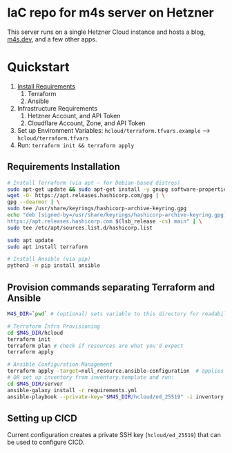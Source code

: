 # IaC repo for m4s server on Hetzner

This server runs on a single Hetzner Cloud instance and hosts a blog, [m4s.dev](https://m4s.dev/), and a few other apps.

# Quickstart

1. [Install Requirements](#requirements-installation)
   1. Terraform
   2. Ansible
2. Infrastructure Requirements
   1. Hetzner Account, and API Token
   2. Cloudflare Account, Zone, and API Token
3. Set up Environment Variables: `hcloud/terraform.tfvars.example` --> `hcloud/terraform.tfvars`
4. Run: `terraform init && terraform apply`


## Requirements Installation
```sh
# Install Terraform (via apt — for Debian-based distros)
sudo apt-get update && sudo apt-get install -y gnupg software-properties-common
wget -O- https://apt.releases.hashicorp.com/gpg | \
gpg --dearmor | \
sudo tee /usr/share/keyrings/hashicorp-archive-keyring.gpg
echo "deb [signed-by=/usr/share/keyrings/hashicorp-archive-keyring.gpg] \
https://apt.releases.hashicorp.com $(lsb_release -cs) main" | \
sudo tee /etc/apt/sources.list.d/hashicorp.list

sudo apt update
sudo apt install terraform

# Install Ansible (via pip)
python3 -m pip install ansible
```

## Provision commands separating Terraform and Ansible
```sh
M4S_DIR=`pwd` # (optional) sets variable to this directory for readability purposes

# Terraform Infra Provisioning
cd $M4S_DIR/hcloud
terraform init
terraform plan # check if resources are what you'd expect
terraform apply

# Ansible Configuration Management
terraform apply -target=null_resource.ansible-configuration  # applies Terraform to a single resource
# OR set up inventory from inventory.template and run:
cd $M4S_DIR/server
ansible-galaxy install -r requirements.yml
ansible-playbook --private-key="$M4S_DIR/hcloud/ed_25519" -i inventory main.yml
```


## Setting up CICD
Current configuration creates a private SSH key (`hcloud/ed_25519`) that can be used to configure CICD.

